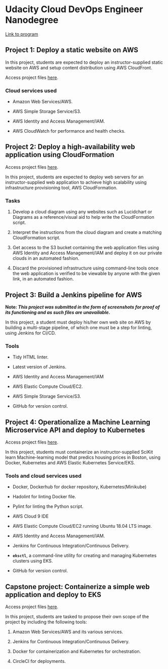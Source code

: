 # Udacity Cloud DevOps Engineer Nanodegree

[Link to program](https://www.udacity.com/course/cloud-dev-ops-nanodegree--nd9991)

## Project 1: Deploy a static website on AWS

In this project, students are expected to deploy an instructor-supplied static website on AWS and setup content distribution using AWS CloudFront.

Access project files [here](https://github.com/akshayhs/udacity_cloud_devops_nd/tree/master/1%20-%20Deploy%20Static%20Website%20on%20AWS).

### Cloud services used

- Amazon Web Services/AWS.

- AWS Simple Storage Service/S3.

- AWS Identity and Access Management/IAM.

- AWS CloudWatch for performance and health checks.

## Project 2: Deploy a high-availability web application using CloudFormation

Access project files [here](https://github.com/akshayhs/udacity_cloud_devops_nd/tree/master/2%20-%20Deploy%20a%20high%20scalability%20web%20app%20using%20CloudFormation).

In this project, students are expected to deploy web servers for an instructor-supplied web application to achieve high scalability using infrastructure provisioning tool, AWS CloudFormation.

### Tasks

1. Develop a cloud diagram using any websites such as Lucidchart or Diagrams as a reference/visual aid to help write the CloudFormation script.

2. Interpret the instructions from the cloud diagram and create a matching CloudFormation script.

3. Get access to the S3 bucket containing the web application files using AWS Identity and Access Management/IAM and deploy it on our private clouds in an automated fashion.

4. Discard the provisioned infrastructure using command-line tools once the web application is verified to be viewable by anyone with the given link, in an automated fashion.

## Project 3: Build a Jenkins pipeline for AWS

**Note: _This project was submitted in the form of screenshots for proof of its functioning and as such files are unavailable_.**

In this project, a student must deploy his/her own web site on AWS by building a multi-stage pipeline, of which one must be a step for linting, using Jenkins for CI/CD.

### Tools

- Tidy HTML linter.

- Latest version of Jenkins.

- AWS Identity and Access Management/IAM

- AWS Elastic Compute Cloud/EC2.

- AWS Simple Storage Service/S3.

- GitHub for version control.

## Project 4: Operationalize a Machine Learning Microservice API and deploy to Kubernetes

Access project files [here](https://github.com/akshayhs/udacity_cloud_devops_nd/tree/master/4%20-%20Operationalize%20a%20Machine%20Learning%20Microservice%20API).

In this project, students must containerize an instructor-supplied SciKit learn Machine-learning model that predics housing prices in Boston, using Docker, Kubernetes and AWS Elastic Kubernetes Service/EKS.

### Tools and cloud services used

- Docker, Dockerhub for docker repository, Kubernetes(Minikube)

- Hadolint for linting Docker file.

- Pylint for linting the Python script.

- AWS Cloud 9 IDE

- AWS Elastic Compute Cloud/EC2 running Ubuntu 18.04 LTS image.

- AWS Identity and Access Management/IAM.

- Jenkins for Continuous Integration/Continuous Delivery.

- **`eksctl`**, a command-line utility for creating and managing Kubernetes clusters using EKS.

- GitHub for version control.

## Capstone project: Containerize a simple web application and deploy to EKS

Access project files [here](https://github.com/akshayhs/udacity_cloud_devops_nd/tree/master/5%20-%20Capstone%20project).

In this project, students are tasked to propose their own scope of the project by including the following tools:

1. Amazon Web Services/AWS and its various services.

2. Jenkins for Continuous Integration/Continuous Delivery.

3. Docker for containerization and Kubernetes for orchestration.

4. CircleCI for deployments.
